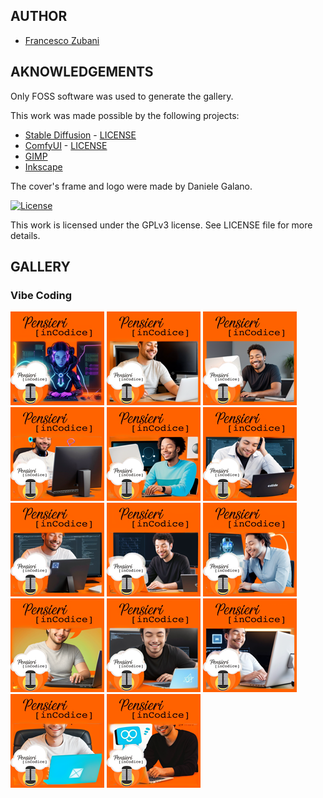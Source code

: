 ## AUTHOR

- [Francesco Zubani](https://www.linkedin.com/in/francesco-zubani-5957081a6/)

## AKNOWLEDGEMENTS

Only FOSS software was used to generate the gallery.

This work was made possible by the following projects:

- [Stable Diffusion](https://github.com/CompVis/stable-diffusion) - [LICENSE](https://github.com/CompVis/stable-diffusion/blob/main/LICENSE)
- [ComfyUI](https://github.com/comfyanonymous/ComfyUI) - [LICENSE](https://github.com/comfyanonymous/ComfyUI/blob/master/LICENSE)
- [GIMP](https://www.gimp.org/)
- [Inkscape](https://inkscape.org/)

The cover's frame and logo were made by Daniele Galano.

[![License](https://img.shields.io/badge/License-GPL%20v3-blue.svg)](http://www.gnu.org/licenses/gpl-3.0)

This work is licensed under the GPLv3 license.
See LICENSE file for more details.

## GALLERY

### Vibe Coding

<div class="gallery">
  <a href="PIC136_01.png"><img class="thumbnail" src="./thumbs/PIC136_01.png" alt="PIC136_01"></a>
  <a href="PIC136_02.png"><img class="thumbnail" src="./thumbs/PIC136_02.png" alt="PIC136_02"></a>
  <a href="PIC136_03.png"><img class="thumbnail" src="./thumbs/PIC136_03.png" alt="PIC136_03"></a>
  <a href="PIC136_04.png"><img class="thumbnail" src="./thumbs/PIC136_04.png" alt="PIC136_04"></a>
  <a href="PIC136_05.png"><img class="thumbnail" src="./thumbs/PIC136_05.png" alt="PIC136_05"></a>
  <a href="PIC136_06.png"><img class="thumbnail" src="./thumbs/PIC136_06.png" alt="PIC136_06"></a>
  <a href="PIC136_07.png"><img class="thumbnail" src="./thumbs/PIC136_07.png" alt="PIC136_07"></a>
  <a href="PIC136_08.png"><img class="thumbnail" src="./thumbs/PIC136_08.png" alt="PIC136_08"></a>
  <a href="PIC136_09.png"><img class="thumbnail" src="./thumbs/PIC136_09.png" alt="PIC136_09"></a>
  <a href="PIC136_10.png"><img class="thumbnail" src="./thumbs/PIC136_10.png" alt="PIC136_10"></a>
  <a href="PIC136_11.png"><img class="thumbnail" src="./thumbs/PIC136_11.png" alt="PIC136_11"></a>
  <a href="PIC136_12.png"><img class="thumbnail" src="./thumbs/PIC136_12.png" alt="PIC136_12"></a>
  <a href="PIC136_13.png"><img class="thumbnail" src="./thumbs/PIC136_13.png" alt="PIC136_13"></a>
  <a href="PIC136_14.png"><img class="thumbnail" src="./thumbs/PIC136_14.png" alt="PIC136_14"></a>
</div>
</body>
</html>

